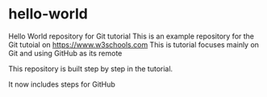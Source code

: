 # hello-world
Hello World repository for Git tutorial
This is an example repository for the Git tutoial on https://www.w3schools.com
This is tutorial focuses mainly on Git and using GitHub as its remote

This repository is built step by step in the tutorial.

It now includes steps for GitHub
